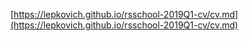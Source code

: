 [https://lepkovich.github.io/rsschool-2019Q1-cv/cv.md](https://lepkovich.github.io/rsschool-2019Q1-cv/cv.md)